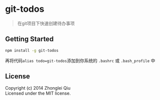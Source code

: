 # git-todos

> 在git项目下快速创建待办事项


## Getting Started


```sh
npm install -g git-todos
```

再将代码`alias todo=git-todos`添加到你系统的 `.bashrc` 或 `.bash_profile` 中


## License

Copyright (c) 2014 Zhonglei Qiu  
Licensed under the MIT license.
